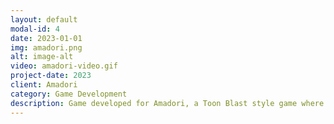 ```yaml
---
layout: default
modal-id: 4
date: 2023-01-01
img: amadori.png
alt: image-alt
video: amadori-video.gif
project-date: 2023
client: Amadori
category: Game Development
description: Game developed for Amadori, a Toon Blast style game where the player must click on the screen in order to match the same tiles in order to score points. 
---
```

